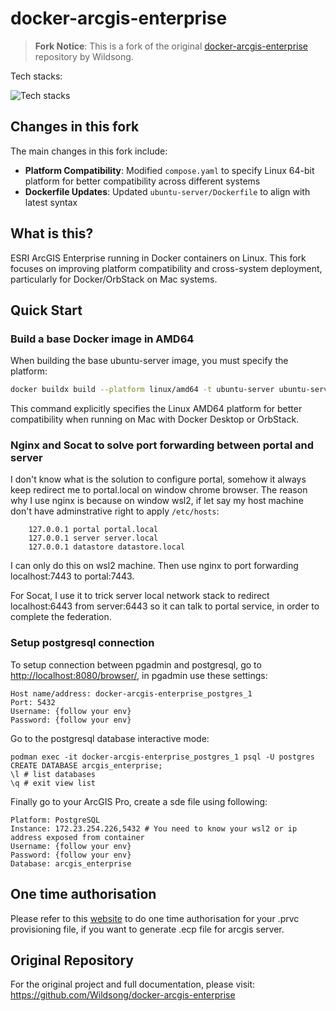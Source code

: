 # docker-arcgis-enterprise

> **Fork Notice**: This is a fork of the original [docker-arcgis-enterprise](https://github.com/Wildsong/docker-arcgis-enterprise) repository by Wildsong.

Tech stacks:

![Tech stacks](https://skillicons.dev/icons?i=docker,ubuntu,bash)

## Changes in this fork

The main changes in this fork include:

- **Platform Compatibility**: Modified `compose.yaml` to specify Linux 64-bit platform for better compatibility across different systems
- **Dockerfile Updates**: Updated `ubuntu-server/Dockerfile` to align with latest syntax

## What is this?

ESRI ArcGIS Enterprise running in Docker containers on Linux. This fork focuses on improving platform compatibility and cross-system deployment, particularly for Docker/OrbStack on Mac systems.

## Quick Start

### Build a base Docker image in AMD64

When building the base ubuntu-server image, you must specify the platform:

```bash
docker buildx build --platform linux/amd64 -t ubuntu-server ubuntu-server
```

This command explicitly specifies the Linux AMD64 platform for better compatibility when running on Mac with Docker Desktop or OrbStack.

### Nginx and Socat to solve port forwarding between portal and server

I don't know what is the solution to configure portal, somehow it always keep redirect me to portal.local on window chrome browser.
The reason why I use nginx is because on window wsl2, if let say my host machine don't have adminstrative right to apply `/etc/hosts`:
```
    127.0.0.1 portal portal.local
    127.0.0.1 server server.local
    127.0.0.1 datastore datastore.local
```
I can only do this on wsl2 machine. Then use nginx to port forwarding localhost:7443 to portal:7443. 

For Socat, I use it to trick server local network stack to redirect localhost:6443 from server:6443 so it can talk to portal service, in order to complete the federation.

### Setup postgresql connection

To setup connection between pgadmin and postgresql, go to [http://localhost:8080/browser/](http://localhost:8080/browser/), in pgadmin use these settings:
```
Host name/address: docker-arcgis-enterprise_postgres_1
Port: 5432
Username: {follow your env}
Password: {follow your env}
```

Go to the postgresql database interactive mode:
```
podman exec -it docker-arcgis-enterprise_postgres_1 psql -U postgres
CREATE DATABASE arcgis_enterprise;
\l # list databases
\q # exit view list
```

Finally go to your ArcGIS Pro, create a sde file using following:
```
Platform: PostgreSQL
Instance: 172.23.254.226,5432 # You need to know your wsl2 or ip address exposed from container
Username: {follow your env}
Password: {follow your env}
Database: arcgis_enterprise
```

## One time authorisation

Please refer to this [website](https://enterprise.arcgis.com/en/server/10.9.1/install/linux/silently-install-arcgis-server.htm) to do one time authorisation for your .prvc provisioning file, if you want to generate .ecp file for arcgis server.

## Original Repository

For the original project and full documentation, please visit:
https://github.com/Wildsong/docker-arcgis-enterprise